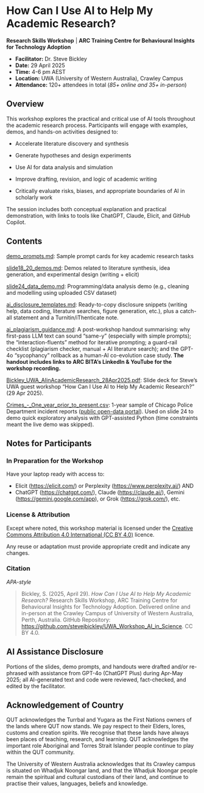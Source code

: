 
# How Can I Use AI to Help My Academic Research?
**Research Skills Workshop** | **ARC Training Centre for Behavioural Insights for Technology Adoption**


* **Facilitator:** Dr. Steve Bickley
* **Date:** 29 April 2025
* **Time:** 4-6 pm AEST
* **Location:** UWA (University of Western Australia), Crawley Campus
* **Attendance:** 120+ attendees in total (*85+ online and 35+ in-person*)


## Overview

This workshop explores the practical and critical use of AI tools throughout the academic research process. Participants will engage with examples, demos, and hands-on activities designed to:

* Accelerate literature discovery and synthesis

* Generate hypotheses and design experiments

* Use AI for data analysis and simulation

* Improve drafting, revision, and logic of academic writing

* Critically evaluate risks, biases, and appropriate boundaries of AI in scholarly work

The session includes both conceptual explanation and practical demonstration, with links to tools like ChatGPT, Claude, Elicit, and GitHub Copilot.


## Contents

[demo_prompts.md](./demo_prompts.md): Sample prompt cards for key academic research tasks

[slide18_20_demos.md](./slide18_20_demos.md): Demos related to literature synthesis, idea generation, and experimental design (writing + elicit)

[slide24_data_demo.md](./slide24_data_demo.md): Programming/data analysis demo (e.g., cleaning and modelling using uploaded CSV dataset)

[ai_disclosure_templates.md](./ai_disclosure_templates.md): Ready-to-copy disclosure snippets (writing help, data coding, literature searches, figure generation, etc.), plus a catch-all statement and a Turnitin/iThenticate note.

[ai_plagiarism_guidance.md](./ai_plagiarism_guidance.md): A post-workshop handout summarising: why first-pass LLM text can sound “same-y” (especially with simple prompts); the “interaction-fluents” method for iterative prompting; a guard-rail checklist (plagiarism checker, manual + AI literature search); and the GPT-4o “sycophancy” rollback as a human-AI co-evolution case study. **The handout includes links to ARC BITA’s LinkedIn & YouTube for the workshop recording.**

[Bickley_UWA_AIinAcademicResearch_28Apr2025.pdf](./Bickley_UWA_AIinAcademicResearch_28Apr2025.pdf): Slide deck for Steve’s UWA guest workshop “How Can I Use AI to Help My Academic Research?” (29 Apr 2025).

[Crimes_-_One_year_prior_to_present.csv](./Crimes_-_One_year_prior_to_present.csv): 1-year sample of Chicago Police Department incident reports ([public open-data portal](./https://catalog.data.gov/dataset/crimes-one-year-prior-to-present)). Used on slide 24 to demo quick exploratory analysis with GPT-assisted Python (time constraints meant the live demo was skipped).


## Notes for Participants

### In Preparation for the Workshop

Have your laptop ready with access to: 
* Elicit (https://elicit.com/) or Perplexity (https://www.perplexity.ai/) AND 
* ChatGPT (https://chatgpt.com/), Claude (https://claude.ai/), Gemini (https://gemini.google.com/app), or Grok (https://grok.com/), etc.

### License & Attribution

Except where noted, this workshop material is licensed under the [Creative Commons Attribution 4.0 International (CC BY 4.0)](./https://creativecommons.org/licenses/by/4.0/) licence.

Any reuse or adaptation must provide appropriate credit and indicate any changes.

### Citation

*APA-style*

> Bickley, S. (2025, April 29). *How Can I Use AI to Help My Academic Research?* Research Skills Workshop, ARC Training Centre for Behavioural Insights for Technology Adoption. Delivered online and in-person at the Crawley Campus of University of Western Australia, Perth, Australia. GitHub Repository: <https://github.com/stevejbickley/UWA_Workshop_AI_in_Science>. CC BY 4.0.


## AI Assistance Disclosure
Portions of the slides, demo prompts, and handouts were drafted and/or re-phrased with assistance from GPT-4o (ChatGPT Plus) during Apr-May 2025; all AI-generated text and code were reviewed, fact-checked, and edited by the facilitator.


## Acknowledgement of Country

QUT acknowledges the Turrbal and Yugara as the First Nations owners of the lands where QUT now stands. We pay respect to their Elders, lores, customs and creation spirits. We recognise that these lands have always been places of teaching, research, and learning. QUT acknowledges the important role Aboriginal and Torres Strait Islander people continue to play within the QUT community.

The University of Western Australia acknowledges that its Crawley campus is situated on Whadjuk Noongar land, and that the Whadjuk Noongar people remain the spiritual and cultural custodians of their land, and continue to practise their values, languages, beliefs and knowledge.
